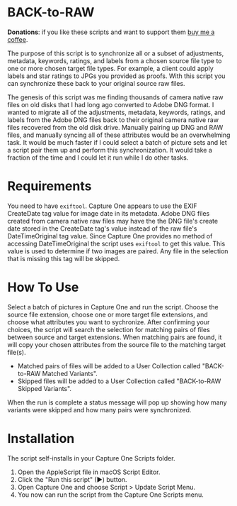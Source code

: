 # BACK-to-RAW

**Donations**: if you like these scripts and want to support them [buy me a coffee](https://buymeacoffee.com/walterrowe).

The purpose of this script is to synchronize all or a subset of adjustments, metadata, keywords, ratings, and labels from a chosen source file type to one or more chosen target file types. For example, a client could apply labels and star ratings to JPGs you provided as proofs. With this script you can synchronize these back to your original source raw files.

The genesis of this script was me finding thousands of camera native raw files on old disks that I had long ago converted to Adobe DNG format. I wanted to migrate all of the adjustments, metadata, keywords, ratings, and labels from the Adobe DNG files back to their original camera native raw files recovered from the old disk drive. Manually pairing up DNG and RAW files, and manually syncing all of these attributes would be an overwhelming task. It would be much faster if I could select a batch of picture sets and let a script pair them up and perform this synchronization. It would take a fraction of the time and I could let it run while I do other tasks.

# Requirements

You need to have `exiftool`. Capture One appears to use the EXIF CreateDate tag value for image date in its metadata. Adobe DNG files created from camera native raw files may have the the DNG file's create date stored in the CreateDate tag's value instead of the raw file's DateTimeOriginal tag value. Since Capture One provides no method of accessing DateTimeOriginal the script uses `exiftool` to get this value. This value is used to determine if two images are paired. Any file in the selection that is missing this tag will be skipped.

# How To Use

Select a batch of pictures in Capture One and run the script. Choose the source file extension, choose one or more target file extensions, and choose what attributes you want to sychronize. After confirming your choices, the script will search the selection for matching pairs of files between source and target extensions. When matching pairs are found, it will copy your chosen attributes from the source file to the matching target file(s).

- Matched pairs of files will be added to a User Collection called "BACK-to-RAW Matched Variants".
- Skipped files will be added to a User Collection called "BACK-to-RAW Skipped Variants".

When the run is complete a status message will pop up showing how many variants were skipped and how many pairs were synchronized.

# Installation

The script self-installs in your Capture One Scripts folder.

1. Open the AppleScript file in macOS Script Editor.
1. Click the "Run this script" (&#9654;) button.
1. Open Capture One and choose Script > Update Script Menu.
1. You now can run the script from the Capture One Scripts menu.
